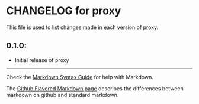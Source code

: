 # CHANGELOG for proxy

This file is used to list changes made in each version of proxy.

## 0.1.0:

* Initial release of proxy

- - - 
Check the [Markdown Syntax Guide](http://daringfireball.net/projects/markdown/syntax) for help with Markdown.

The [Github Flavored Markdown page](http://github.github.com/github-flavored-markdown/) describes the differences between markdown on github and standard markdown.
